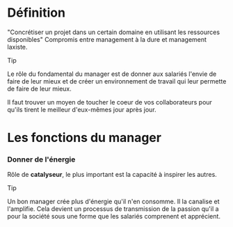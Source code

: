 # Définition

"Concrétiser un projet dans un certain domaine en utilisant les ressources disponibles"
Compromis entre management à la dure et management laxiste.

> [!tip]
Le rôle du fondamental du manager est de donner aux salariés l'envie de faire de leur mieux et de créer un environnement de travail qui leur permette de faire de leur mieux.

Il faut trouver un moyen de toucher le coeur de vos collaborateurs pour qu'ils tirent le meilleur d'eux-mêmes jour après jour.

# Les fonctions du manager
 ### Donner de l'énergie
 Rôle de **catalyseur**, le plus important est la capacité à inspirer les autres.
>[!tip]
>Un bon manager crée plus d'énergie qu'il n'en consomme. Il la canalise et l'amplifie. Cela devient un processus de transmission de la passion qu'il a pour la société sous une forme que les salariés comprenent et apprécient.